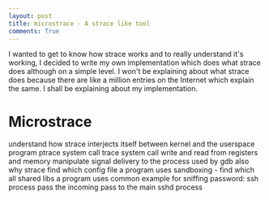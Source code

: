 ```yaml
---
layout: post
title: microstrace - A strace like tool
comments: True
---
```


I wanted to get to know how strace works and to really understand it's working, I decided to write my own implementation which does what strace does although on a simple level. I won't be explaining about what strace does because there are like a million entries on the Internet which explain the same. I shall be explaining about my implementation. 

# Microstrace

understand how strace interjects itself between kernel and the userspace program
ptrace system call
	trace system call
	write and read from registers and memory
	manipulate signal delivery to the process
	used by gdb also
why strace 
	find which config file a program uses
	sandboxing - find which all shared libs a program uses
	common example for sniffing password: ssh process pass the incoming pass to the main sshd process
	
